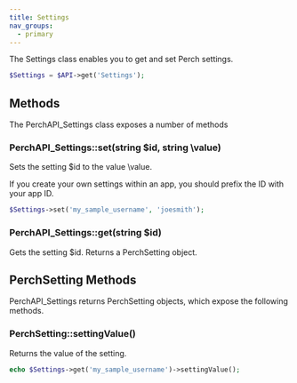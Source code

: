 ```yaml
---
title: Settings
nav_groups:
  - primary
---
```


The Settings class enables you to get and set Perch settings.

```php
$Settings = $API->get('Settings');
```

## Methods

The PerchAPI_Settings class exposes a number of methods

### PerchAPI_Settings::set(string $id, string \value)

Sets the setting $id to the value \value.

If you create your own settings within an app, you should prefix the ID
with your app ID.

```php
$Settings->set('my_sample_username', 'joesmith');
```

### PerchAPI_Settings::get(string $id)

Gets the setting $id. Returns a PerchSetting object.

## PerchSetting Methods

PerchAPI_Settings returns PerchSetting objects, which expose the
following methods.

### PerchSetting::settingValue()

Returns the value of the setting.

```php
echo $Settings->get('my_sample_username')->settingValue();
```
